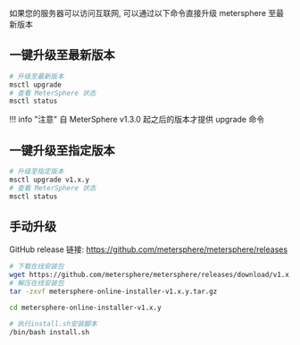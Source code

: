 
如果您的服务器可以访问互联网, 可以通过以下命令直接升级 metersphere 至最新版本

## 一键升级至最新版本
```sh
# 升级至最新版本
msctl upgrade
# 查看 MeterSphere 状态
msctl status
```
!!! info "注意"
    自 MeterSphere v1.3.0 起之后的版本才提供 upgrade 命令 

## 一键升级至指定版本
```sh
# 升级至指定版本
msctl upgrade v1.x.y
# 查看 MeterSphere 状态
msctl status
```
## 手动升级
GitHub release 链接: https://github.com/metersphere/metersphere/releases
```sh
# 下载在线安装包
wget https://github.com/metersphere/metersphere/releases/download/v1.x.y/metersphere-online-installer-v1.x.y.tar.gz
# 解压在线安装包
tar -zxvf metersphere-online-installer-v1.x.y.tar.gz

cd metersphere-online-installer-v1.x.y

# 执行install.sh安装脚本
/bin/bash install.sh
```
